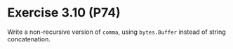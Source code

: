 # Exercise 3.10 (P74)

Write a non-recursive version of `comma`, using `bytes.Buffer` instead of string concatenation.
